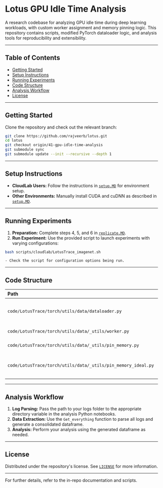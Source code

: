 # Lotus GPU Idle Time Analysis

A research codebase for analyzing GPU idle time during deep learning workloads, with custom worker assignment and memory pinning logic. This repository contains scripts, modified PyTorch dataloader logic, and analysis tools for reproducibility and extensibility.

---

## Table of Contents

- [Getting Started](#getting-started)
- [Setup Instructions](#setup-instructions)
- [Running Experiments](#running-experiments)
- [Code Structure](#code-structure)
- [Analysis Workflow](#analysis-workflow)
- [License](#license)

---

## Getting Started

Clone the repository and check out the relevant branch:

```bash
git clone https://github.com/rajveerb/lotus.git
cd lotus
git checkout origin/41-gpu-idle-time-analysis
git submodule sync
git submodule update --init --recursive --depth 1
```


---

## Setup Instructions

- **CloudLab Users:**
Follow the instructions in [`setup.MD`](setup.MD) for environment setup.
- **Other Environments:**
Manually install CUDA and cuDNN as described in [`setup.MD`](setup.MD).

---

## Running Experiments

1. **Preparation:**
Complete steps 4, 5, and 6 in [`replicate.MD`](replicate.MD).
2. **Run Experiment:**
Use the provided script to launch experiments with varying configurations:

```bash
bash scripts/cloudlab/LotusTrace_imagenet.sh
```

    - Check the script for configuration options being run.

---

## Code Structure

| Path | Description |
| :-- | :-- |
| `code/LotusTrace/torch/utils/data/dataloader.py` | Custom worker assignment logic (see also `_utils/worker.py`) |
| `code/LotusTrace/torch/utils/data/_utils/worker.py` | Additional worker assignment logic |
| `code/LotusTrace/torch/utils/data/_utils/pin_memory.py` | Modified logic for memory pinning |
| `code/LotusTrace/torch/utils/data/_utils/pin_memory_ideal.py` | Ideal pinning: provides batches to the GPU out of order |


---

## Analysis Workflow

1. **Log Parsing:**
Pass the path to your logs folder to the appropriate directory variable in the analysis Python notebooks.
2. **Data Extraction:**
Use the `Get_everything` function to parse all logs and generate a consolidated dataframe.
3. **Analysis:**
Perform your analysis using the generated dataframe as needed.

---

## License

Distributed under the repository's license. See [`LICENSE`](LICENSE) for more information.

---

For further details, refer to the in-repo documentation and scripts.
